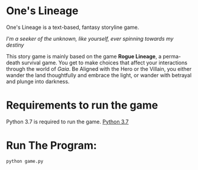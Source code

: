 # One's Lineage
One's Lineage is a text-based, fantasy storyline game.

_I'm a seeker of the unknown, like yourself, ever spinning towards my destiny_

This story game is mainly based on the game **Rogue Lineage**, a perma-death survival game. You get to make choices that affect your interactions through the world of _Gaia_. Be Aligned with the Hero or the Villain, you either wander the land thoughtfully and embrace the light, or wander with betrayal and plunge into darkness.

# Requirements to run the game
Python 3.7 is required to run the game. [Python 3.7](https://www.python.org/downloads/)
# Run The Program:
```python
python game.py
```
